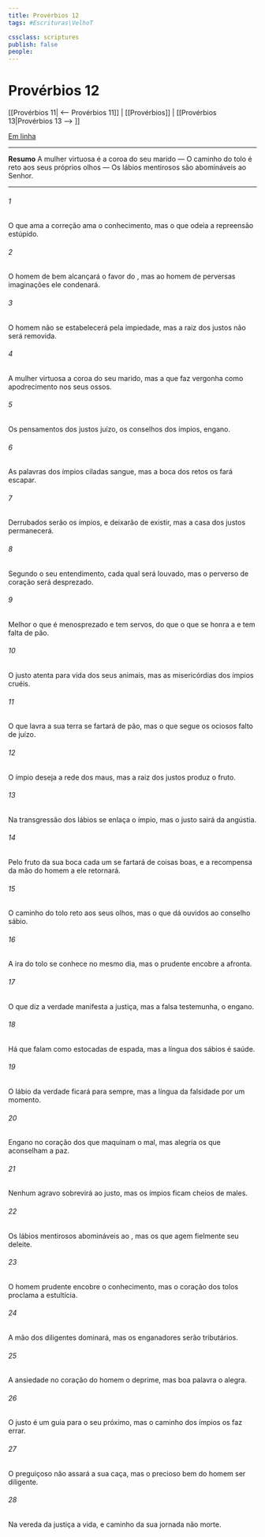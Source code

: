 ```yaml
---
title: Provérbios 12
tags: #Escrituras\VelhoT

cssclass: scriptures
publish: false
people:
---
```


# Provérbios 12
[[Provérbios 11| <-- Provérbios 11]] | [[Provérbios]] | [[Provérbios 13|Provérbios 13 --> ]]

[Em linha](https://churchofjesuschrist.org/study/scriptures/ot/prov/12?lang=por)

---
__Resumo__
A mulher virtuosa é a coroa do seu marido — O caminho do tolo é reto aos seus próprios olhos — Os lábios mentirosos são abomináveis ao Senhor.

---
###### 1 
O que ama a correção ama o conhecimento, mas o que odeia a repreensão  estúpido.

###### 2 
O homem de bem alcançará o favor do , mas ao homem de perversas imaginações ele condenará.

###### 3 
O homem não se estabelecerá pela impiedade, mas a raiz dos justos não será removida.

###### 4 
A mulher virtuosa  a coroa do seu marido, mas a que faz vergonha  como apodrecimento nos seus ossos.

###### 5 
Os pensamentos dos justos  juízo,  os conselhos dos ímpios, engano.

###### 6 
As palavras dos ímpios  ciladas  sangue, mas a boca dos retos os fará escapar.

###### 7 
Derrubados serão os ímpios, e deixarão de existir, mas a casa dos justos permanecerá.

###### 8 
Segundo o seu entendimento, cada qual será louvado, mas o perverso de coração será desprezado.

###### 9 
Melhor  o que é menosprezado e tem servos, do que o que se honra a  e tem falta de pão.

###### 10 
O justo atenta para vida dos seus animais, mas as misericórdias dos ímpios  cruéis.

###### 11 
O que lavra a sua terra se fartará de pão, mas o que segue os ociosos  falto de juízo.

###### 12 
O ímpio deseja a rede dos maus, mas a raiz dos justos produz o  fruto.

###### 13 
Na transgressão dos lábios se enlaça o ímpio, mas o justo sairá da angústia.

###### 14 
Pelo fruto da sua boca cada um se fartará de coisas boas, e a recompensa da mão do homem a ele retornará.

###### 15 
O caminho do tolo  reto aos seus  olhos, mas o que dá ouvidos ao conselho  sábio.

###### 16 
A ira do tolo se conhece no mesmo dia, mas o prudente encobre a afronta.

###### 17 
O que diz a verdade manifesta a justiça, mas a falsa testemunha, o engano.

###### 18 
Há  que falam  como estocadas de espada, mas a língua dos sábios é saúde.

###### 19 
O lábio da verdade ficará para sempre, mas a língua da falsidade  por um  momento.

###### 20 
Engano  no coração dos que maquinam o mal, mas alegria  os que aconselham a paz.

###### 21 
Nenhum agravo sobrevirá ao justo, mas os ímpios ficam cheios de males.

###### 22 
Os lábios mentirosos  abomináveis ao , mas os que agem fielmente  seu deleite.

###### 23 
O homem prudente encobre o conhecimento, mas o coração dos tolos proclama a estultícia.

###### 24 
A mão dos diligentes dominará, mas os enganadores serão tributários.

###### 25 
A ansiedade no coração do homem o deprime, mas  boa palavra o alegra.

###### 26 
O justo é um guia para o seu próximo, mas o caminho dos ímpios os faz errar.

###### 27 
O preguiçoso não assará a sua caça, mas o precioso bem do homem  ser diligente.

###### 28 
Na vereda da justiça  a vida, e  caminho da sua jornada não  morte.

